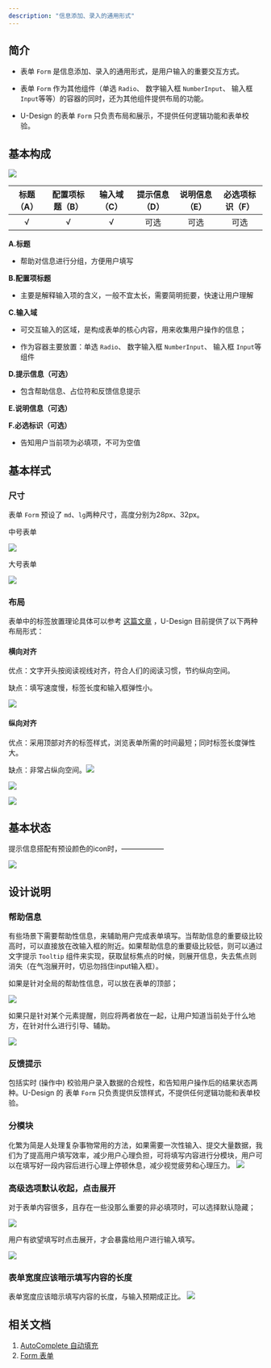 ```yaml
---
description: "信息添加、录入的通用形式"
---
```

<!--副标题具体写法见源代码模式-->

## 简介

- 表单 `Form` 是信息添加、录入的通用形式，是用户输入的重要交互方式。


- 表单 `Form` 作为其他组件（单选 `Radio`、 数字输入框 `NumberInput`、 输入框 `Input`等等）的容器的同时，还为其他组件提供布局的功能。


- U-Design 的表单 `Form` 只负责布局和展示，不提供任何逻辑功能和表单校验。




## 基本构成

![](../../../images/form/forms01.png)

| 标题（A） | 配置项标题（B） | 输入域（C） |提示信息（D） |说明信息（E） |必选项标识（F） |
| :-------: | :-------: | :-------: | :-------: | :-------: | :-------: |
|     √     |     √     |     √     | 可选   | 可选  | 可选   |

**A.标题**

- 帮助对信息进行分组，方便用户填写

**B.配置项标题**

- 主要是解释输入项的含义，一般不宜太长，需要简明扼要，快速让用户理解

**C.输入域**

- 可交互输入的区域，是构成表单的核心内容，用来收集用户操作的信息；

- 作为容器主要放置：单选 `Radio`、 数字输入框 `NumberInput`、 输入框 `Input`等组件

**D.提示信息（可选）**

- 包含帮助信息、占位符和反馈信息提示

**E.说明信息（可选）**

<!--交互补充交互补充交互补充交互补充交互补充交互补充交互补充-->

**F.必选标识（可选）**

- 告知用户当前项为必填项，不可为空值



## 基本样式


### 尺寸
表单 `Form` 预设了 `md`、`lg`两种尺寸，高度分别为28px、32px。

中号表单

![](../../../images/form/styles_01.png)

大号表单

![](../../../images/form/styles_02.png)




### 布局
表单中的标签放置理论具体可以参考 [这篇文章](https://www.uxmatters.com/mt/archives/2006/07/label-placement-in-forms.php) ，U-Design 目前提供了以下两种布局形式：

#### 横向对齐
优点：文字开头按阅读视线对齐，符合人们的阅读习惯，节约纵向空间。

缺点：填写速度慢，标签长度和输入框弹性小。

![](../../../images/form/styles_03.png)

#### 纵向对齐
优点：采用顶部对齐的标签样式，浏览表单所需的时间最短；同时标签长度弹性大。

缺点：非常占纵向空间。![](../../../images/form/styles_04.png)



<!--<!--交互在合适的地方对这两张图补充一下说明-->

<!--对于配置项标题的说明信息在纵向布局时直接暴露出来-->

![](../../../images/form/styles_05.png)

![](../../../images/form/styles_06.png)



## 基本状态

提示信息搭配有预设颜色的icon时，——————<!--提示信息的基本状态，交互来说明一下-->

![](../../../images/form/states_01.png)





## 设计说明

### 帮助信息
有些场景下需要帮助性信息，来辅助用户完成表单填写。当帮助信息的重要级比较高时，可以直接放在改输入框的附近。如果帮助信息的重要级比较低，则可以通过 文字提示 `Tooltip` 组件来实现，获取鼠标焦点的时候，则展开信息，失去焦点则消失（在气泡展开时，切忌勿挡住input输入框）。

如果是针对全局的帮助性信息，可以放在表单的顶部；

![](../../../images/form/descriptions_01.png)

如果只是针对某个元素提醒，则应将两者放在一起，让用户知道当前处于什么地方，在针对什么进行引导、辅助。

![](../../../images/form/descriptions_02.png)



### 反馈提示

包括实时 (操作中) 校验用户录入数据的合规性，和告知用户操作后的结果状态两种。U-Design 的 表单 `Form` 只负责提供反馈样式，不提供任何逻辑功能和表单校验。



### 分模块
化繁为简是人处理复杂事物常用的方法，如果需要一次性输入、提交大量数据，我们为了提高用户填写效率，减少用户心理负担，可将填写内容进行分模块，用户可以在填写好一段内容后进行心理上停顿休息，减少视觉疲劳和心理压力。
![](../../../images/form/descriptions_03.png)


### 高级选项默认收起，点击展开

对于表单内容很多，且存在一些没那么重要的非必填项时，可以选择默认隐藏；

![](../../../images/form/descriptions_04.png)

用户有欲望填写时点击展开，才会暴露给用户进行输入填写。

![](../../../images/form/descriptions_04_1.png)




### 表单宽度应该暗示填写内容的长度
表单宽度应该暗示填写内容的长度，与输入预期成正比。
![](../../../images/form/descriptions_05.png)





## 相关文档

1. [AutoComplete 自动填充]()
2. [Form 表单](http://10.179.234.214:8000/component/Form/)
